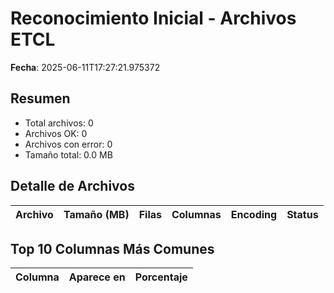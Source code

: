 # Reconocimiento Inicial - Archivos ETCL
**Fecha**: 2025-06-11T17:27:21.975372

## Resumen
- Total archivos: 0
- Archivos OK: 0
- Archivos con error: 0
- Tamaño total: 0.0 MB

## Detalle de Archivos

| Archivo | Tamaño (MB) | Filas | Columnas | Encoding | Status |
|---------|-------------|--------|----------|----------|--------|

## Top 10 Columnas Más Comunes

| Columna | Aparece en | Porcentaje |
|---------|------------|------------|
